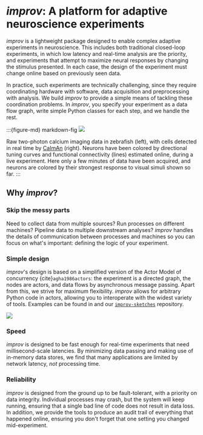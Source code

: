 # _improv_: A platform for adaptive neuroscience experiments


_improv_ is a lightweight package designed to enable complex adaptive experiments in neuroscience. This includes both traditional closed-loop experiments, in which low latency and real-time analysis are the priority, and experiments that attempt to maximize neural responses by changing the stimulus presented. In each case, the design of the experiment must change online based on previously seen data.

In practice, such experiments are technically challenging, since they require coordinating hardware with software, data acquisition and preprocessing with analysis. We build _improv_ to provide a simple means of tackling these coordination problems. In _improv_, you specify your experiment as a data flow graph, write simple Python classes for each step, and we handle the rest. 

:::{figure-md} markdown-fig
![](https://dibs-web01.vm.duke.edu/pearson/assets/videos/zebrafish/improvGif.gif)

Raw two-photon calcium imaging data in zebrafish (left), with cells detected in real time by [CaImAn](https://github.com/flatironinstitute/CaImAn) (right). Neurons have been colored by directional tuning curves and functional connectivity (lines) estimated online, during a live experiment. Here only a few minutes of data have been acquired, and neurons are colored by their strongest response to visual simuli shown so far.
:::

## Why _improv_?

### Skip the messy parts
Need to collect data from multiple sources? Run processes on different machines? Pipeline data to multiple downstream analyses? _improv_ handles the details of communication between processes and machines so you can focus on what's important: defining the logic of your experiment. 

### Simple design
_improv_'s design is based on a simplified version of the Actor Model of concurrency {cite}`agha1986actors`: the experiment is a directed graph, the nodes are actors, and data flows by asynchronous message passing. Apart from this, we strive for maximum flexibility. _improv_ allows for arbitrary Python code in actors, allowing you to interoperate with the widest variety of tools. Examples can be found in [](page:demos) and our [`improv-sketches`](https://github.com/project-improv/improv-sketches) repository.

![](https://dibs-web01.vm.duke.edu/pearson/assets/images/zebrafish/actor_model.png)

### Speed
_improv_ is designed to be fast enough for real-time experiments that need millisecond-scale latencies. By minimizing data passing and making use of in-memory data stores, we find that many applications are limited by network latency, _not_ processing time.

### Reliability
_improv_ is designed from the ground up to be fault-tolerant, with a priority on data integrity. Individual processes may crash, but the system will keep running, ensuring that a single bad line of code does not result in data loss. In addition, we provide the tools to produce an audit trail of everything that happened online, ensuring you don't forget that one setting you changed mid-experiment.
